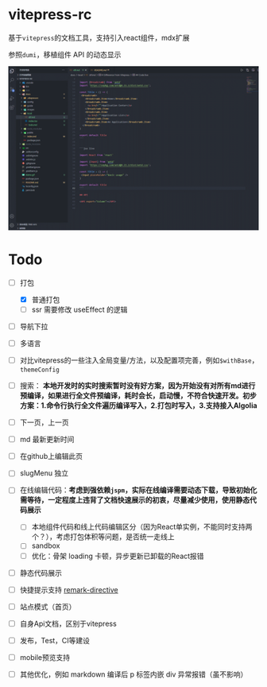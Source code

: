 # vitepress-rc
基于`vitepress`的文档工具，支持引入react组件，mdx扩展

参照`dumi`，移植组件 API 的动态显示 

![demo](demo.gif)

# Todo

- [ ] 打包
	- [x] 普通打包
	- [ ] ssr 需要修改 useEffect 的逻辑
- [ ] 导航下拉
- [ ] 多语言
- [ ] 对比vitepress的一些注入全局变量/方法，以及配置项完善，例如`$withBase`，`themeConfig`
- [ ] 搜索： **本地开发时的实时搜索暂时没有好方案，因为开始没有对所有md进行预编译，如果进行全文件预编译，耗时会长，启动慢，不符合快速开发。初步方案：1.命令行执行全文件遍历编译写入，2.打包时写入，3.支持接入Algolia**
- [ ] 下一页，上一页
- [ ] md 最新更新时间
- [ ] 在github上编辑此页
- [ ] slugMenu 独立
- [ ] 在线编辑代码：**考虑到强依赖`jspm`，实际在线编译需要动态下载，导致初始化需等待，一定程度上违背了文档快速展示的初衷，尽量减少使用，使用静态代码展示**
	- [ ] 本地组件代码和线上代码编辑区分（因为React单实例，不能同时支持两个？），考虑打包体积等问题，是否统一走线上
	- [ ] sandbox
	- [ ] 优化：骨架 loading 卡顿，异步更新已卸载的React报错
- [ ] 静态代码展示
- [ ] 快捷提示支持 [remark-directive](https://github.com/remarkjs/remark-directive)
- [ ] 站点模式（首页）
- [ ] 自身Api文档，区别于vitepress
- [ ] 发布，Test，CI等建设
- [ ] mobile预览支持
- [ ] 其他优化，例如 markdown 编译后 p 标签内嵌 div 异常报错（虽不影响）


